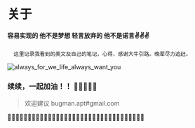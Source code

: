 # 关于

#### 容易实现的 他不是梦想  轻言放弃的 他不是诺言✌✌✌


```
  这里记录我看到的美文及自己的笔记，心得，感谢大牛引路。晚辈尽力追赶。
```
![always_for_we_life_always_want_you](https://s2.ax1x.com/2020/01/06/lrQRoR.jpg)

### 续续，一起加油！！ 🤞🤞🤞🤞🤞

>欢迎建议 bugman.apt#gmail.com

🚄🚃🚃🚃🚃🚃🚃🚃🚃🚃🚃🚃🚃🚃🚃🚃🚃🚃🚃🚃🚃🚃🚃🚃🚃🚃🚃🚃🚃🚃🚃🚃🚃🚃

